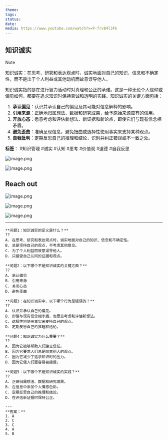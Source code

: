```yaml
---
theme: 
tags: 
status: 
date: 
media: https://www.youtube.com/watch?v=P-frv84l3Fk
---
```

## 知识诚实

>[!note]
>知识诚实：在思考、研究和表达观点时，诚实地面对自己的知识、信念和不确定性，而不是出于个人利益或其他动机而故意误导他人。

知识诚实指的是在进行智力活动时对真理和公正的承诺。这是一种无论个人信仰或偏见如何，都要在追求知识时保持真诚和透明的实践。知识诚实的关键方面包括：

1. **承认偏见**：认识并承认自己的偏见及其可能对信息解释的影响。
2. **引用来源**：正确地归属想法、数据和研究成果，给予原始来源应有的信用。
3. **开放心态**：愿意考虑和评估新想法、新证据和新论点，即使它们与现有信念相矛盾。
4. **避免歪曲**：准确呈现信息，避免扭曲或选择性使用事实来支持某种观点。
5. **自我批判**：定期反思自己的推理和结论，识别并纠正错误或不一致之处。

**标签**： #知识管理  #诚实 #认知 #思考 #价值观 #道德 #自我反思

![image.png](https://cdn.jsdelivr.net/gh/duanbiao2000/BlogGallery/picture/20240521181014.png)

![image.png](https://cdn.jsdelivr.net/gh/duanbiao2000/BlogGallery/picture/20240521182019.png)

## Reach out

![image.png](https://cdn.jsdelivr.net/gh/duanbiao2000/BlogGallery/picture/20240521182500.png)


![image.png](https://cdn.jsdelivr.net/gh/duanbiao2000/BlogGallery/picture/20240521182511.png)


![image.png](https://cdn.jsdelivr.net/gh/duanbiao2000/BlogGallery/picture/20240521182850.png)

---
```
**问题1：知识诚实的定义是什么？**
??  
A. 在思考、研究和表达观点时，诚实地面对自己的知识、信念和不确定性。
B. 总是坚持自己的观点，不考虑其他意见。
C. 为了个人利益而故意误导他人。
D. 只接受自己认同的证据和观点。

**问题2：以下哪个不是知识诚实的关键方面？**
??  
A. 承认偏见
B. 引用来源
C. 关闭心态
D. 避免歪曲

**问题3：在知识诚实中，以下哪个行为是错误的？**
??  
A. 认识并承认自己的偏见。
B. 即使与现有信念相矛盾，也愿意考虑和评估新想法。
C. 选择性地使用事实来支持自己的观点。
D. 定期反思自己的推理和结论。

**问题4：知识诚实为什么重要？**
??  
A. 因为它能够帮助人们建立信任。
B. 因为它要求人们总是同意别人的观点。
C. 因为它减少了追求知识时的压力。
D. 因为它使人们更容易被接受。

**问题5：以下哪个不是知识诚实的实践？**
??  
A. 正确归属想法、数据和研究成果。
B. 在信息中添加个人情感色彩。
C. 定期反思自己的推理和结论。
D. 在评估新证据时保持公正。

---
**答案：**
1. A
2. C
3. C
4. A
5. B
```